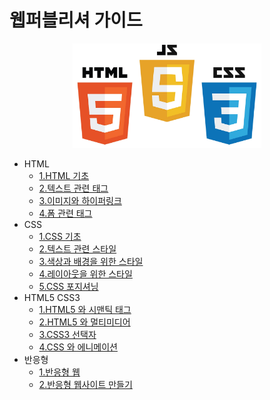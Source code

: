 # 웹퍼블리셔 가이드

<div style="text-align:center;">
	<img src="../images/html-css-js.jpeg" style="width:60%;">
</div>

- HTML
  - [1.HTML 기초](../sub1/1.html)
  - [2.텍스트 관련 태그](../sub1/2.html)
  - [3.이미지와 하이퍼링크](../sub1/3.html)
  - [4.폼 관련 태그](../sub1/4.html)
- CSS
  - [1.CSS 기초](../sub2/1.html)
  - [2.텍스트 관련 스타일](../sub2/2.html)
  - [3.색상과 배경을 위한 스타일](../sub2/3.html)
  - [4.레이아웃을 위한 스타일](../sub2/4.html)
  - [5.CSS 포지셔닝](../sub2/5.html)
- HTML5 CSS3
  - [1.HTML5 와 시맨틱 태그](../sub3/1.html)
  - [2.HTML5 와 멀티미디어](../sub3/2.html)
  - [3.CSS3 선택자](../sub3/3.html)
  - [4.CSS 와 에니메이션](../sub3/4.html)
- 반응형
  - [1.반응형 웹](../sub4/1.html)
  - [2.반응형 웹사이트 만들기](../sub4/2.html)

<!--
- [01-basic](../p_html/01-basic.html)
- [02-head](../p_html/02-head.html)
- [03-style](../p_html/03-style.html)
- [04-headings](../p_html/04-headings.html)
- [05-paragraphs](../p_html/05-paragraphs.html)
- [06-text-formatting](../p_html/06-text-formatting.html)
- [07-quotation](../p_html/07-quotation.html)
- [08-comments](../p_html/08-comments.html)
- [09-links](../p_html/09-links.html)
- [10-images](../p_html/10-images.html)
- [11-tables](../p_html/11-tables.html)
- [12-lists](../p_html/12-lists.html)
- [13-block](../p_html/13-block.html)
- [14-iframes](../p_html/14-iframes.html)
- [15-javascript](../p_html/15-javascript.html)
- [16-code](../p_html/16-code.html)
- [17-entities](../p_html/17-entities.html)
- [18-symbols](../p_html/18-symbols.html)
- [19-character](../p_html/19-character.html)
- [20-forms](../p_html/20-forms.html)
- [21-multimedia](../p_html/21-multimedia.html)
- [22-plugins](../p_html/22-plugins.html) -->

<br>
